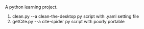 A python learning project.

1. clean.py --a clean-the-desktop py script with .yaml setting file
2. getCite.py --a cite-spider py script with poorly portable